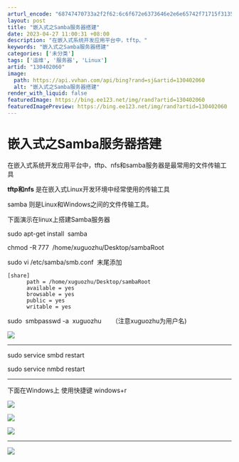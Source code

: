```yaml
---
arturl_encode: "68747470733a2f2f62:6c6f672e6373646e2e6e65742f71715f31353236373334312f:61727469636c652f64657461696c732f313330343032303630"
layout: post
title: "嵌入式之Samba服务器搭建"
date: 2023-04-27 11:00:31 +08:00
description: "在嵌入式系统开发应用平台中，tftp、"
keywords: "嵌入式之Samba服务器搭建"
categories: ['未分类']
tags: ['运维', '服务器', 'Linux']
artid: "130402060"
image:
  path: https://api.vvhan.com/api/bing?rand=sj&artid=130402060
  alt: "嵌入式之Samba服务器搭建"
render_with_liquid: false
featuredImage: https://bing.ee123.net/img/rand?artid=130402060
featuredImagePreview: https://bing.ee123.net/img/rand?artid=130402060
---
```


# 嵌入式之Samba服务器搭建

在嵌入式系统开发应用平台中，tftp、nfs和samba服务器是最常用的文件传输工具

**tftp和nfs**
是在嵌入式Linux开发环境中经常使用的传输工具

samba
则是Linux和Windows之间的文件传输工具。

下面演示在linux上搭建Samba服务器

sudo apt-get install  samba

chmod -R 777  /home/xuguozhu/Desktop/sambaRoot

sudo vi /etc/samba/smb.conf  末尾添加

```
[share]
      path = /home/xuguozhu/Desktop/sambaRoot
      available = yes
      browsable = yes
      public = yes
      writable = yes

```

sudo  smbpasswd -a  xuguozhu      （注意xuguozhu为用户名)
  
![](https://i-blog.csdnimg.cn/blog_migrate/2473fa0f2b58ac3053842ed4ed571a53.png)

---

sudo service smbd restart
  
sudo service nmbd restart

---

下面在Windows上 使用快捷键 windows+r

![](https://i-blog.csdnimg.cn/blog_migrate/43b5c743729bee1b6c882e53344eed54.png)

![](https://i-blog.csdnimg.cn/blog_migrate/9424c451d4a2631b23660e8e16a95a0b.png)

![](https://i-blog.csdnimg.cn/blog_migrate/a3faa672adb3a38caab0d8eee85e3bc7.png)

---

![](https://i-blog.csdnimg.cn/blog_migrate/071f70c0e003116ddac47de4582f5483.png)